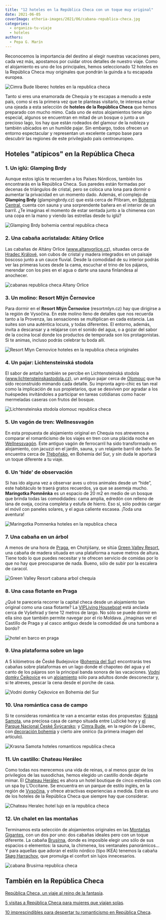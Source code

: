 ```yaml
---
title: "12 hoteles en la República Checa con un toque muy original"
date: 2021-06-05
coverImage: etheria-images/2021/06/cabana-republica-checa.jpg
categories: 
  - organiza-tu-viaje
  - hoteles
authors: 
  - Pepa G. Marín
---
```


Reconocemos la importancia del destino al elegir nuestras vacaciones pero, cada vez más, 
apostamos por cuidar otros detalles de nuestro viaje. Como el alojamiento es uno de los 
principales, hemos seleccionado 12 hoteles en la República Checa muy originales que 
pondrán la guinda a tu escapada europea. 

![Cimra Bude liberec hoteles en la republica checa](etheria-images/2021/06/chequia-hotel-Cimra-bude.jpg "© Cimra Bude, en la región de Liberec.")

Tanto si eres una enamorada de Chequia y te escapas a menudo a este país, como si es la 
primera vez que te planteas visitarlo, te interesa echar una ojeada a esta selección de 
**hoteles de la República Checa** que hemos preparado con mucho mimo. Cada uno de estos 
alojamientos tiene algo especial, algunos se encuentran en mitad de un bosque o junto a 
un precioso lago, los hay que están rodeados del glamour de la nobleza y también 
ubicados en un humilde pajar. Sin embargo, todos ofrecen un entorno espectacular y 
representan un excelente campo base para descubrir las regiones de este privilegiado 
país centroeuropeo. 

## Hoteles "atípicos" en la República Checa

### 1\. Un iglú: Glamping Brdy

Aunque estos iglús te recuerden a los Países Nórdicos, también los encontrarás en la 
República Checa. Sus paredes están formadas por decenas de triángulos de cristal, pero 
se coloca una lona para dormir o aumentar la privacidad en un momento dado. Además, el 
complejo de **Glamping Brdy** (glampingbrdy.cz) que está cerca de Příbram, en [Bohemia 
Central](https://www.visitczechrepublic.com/es-ES/Destinations/Central-Bohemia), cuenta 
con sauna y una sorprendente bañera en el interior de un barril. ¿Te imaginas el momento 
de estar sentada junto a la chimenea con una copa en la mano y viendo las estrellas 
desde tu iglú? 

![Glamping Brdy bohemia central republica checa](etheria-images/2021/06/hoteles-republica-checa-Glamping-Brdy.jpg "© Glamping Brdy, en Bohemia Central.")

### 2\. Una cabaña acristalada: Altány Orlice

Las cabañas de Altány Orlice (www.altanyorlice.cz), situadas cerca de [Hradec 
Králové](https://www.visitczechrepublic.com/es-ES/Things-to-Do/Places/Landmarks/Cities/t-hradec-kralove), 
son cubos de cristal y madera integrados en un paisaje boscoso junto a un cauce fluvial. 
Desde la comodidad de su interior podrás ver las primeras luces desde la cama, escuchar 
el trino de los pájaros, merendar con los pies en el agua o darte una sauna finlandesa 
al anochecer. 

![cabanas republica checa Altany Orlice](etheria-images/2021/06/hoteles-republica-checa-Altany-Orlice.jpg "© Altány Orlice, cerca de Hradec Králové.")

### 3\. Un molino: Resort Mlýn Černovice

Para dormir en el **Resort Mlýn Černovice** (resortmlyn.cz) hay que dirigirse a la 
región de Vysočina. En este molino lleno de detalles que nos recuerda tanto a la 
Provenza, las sensaciones se multiplican en cada estancia. Las suites son una auténtica 
locura, y todas diferentes. El entorno, además, invita a descansar y a relajarse con el 
sonido del agua, o a gozar del sabor de la cocina local donde los productos de temporada 
son los protagonistas. Si te animas, incluso podrás celebrar tu boda allí. 

![Resort Mlyn Cernovice hoteles en la republica checa originales](etheria-images/2021/06/hoteles-en-chequia-molino.jpg "© Resort Mlýn Černovice.")

### 4\. Un pajar: Lichtensteinská stodola

El sabor de antaño también se percibe en Lichtensteinská stodola 
(www.lichtensteinskastodola.cz), un antiguo pajar cerca de [Olomouc](https://www.visitczechrepublic.com/es-ES/Things-to-Do/Places/Landmarks/Cities/t-olomouc) 
que ha sido reconstruido mimando cada detalle. Su impronta agro-chic es tan real como la 
implicación de sus propietarios, que se desviven por agradar a los huéspedes 
invitándoles a participar en tareas cotidianas como hacer mermeladas caseras con frutos 
del bosque. 

![Lichtensteinska stodola olomouc republica checa](etheria-images/2021/06/hoteles-republica-checa-Lichtensteinska-Stodola.jpg "© Lichtensteinská stodola, cerca de Olomouc.")

### 5\. Un vagón de tren: Wellnessvagón

En esta propuesta de alojamiento original en Chequia nos atrevemos a comparar el 
romanticismo de los viajes en tren con una plácida noche en [Wellnessvagón](https://wellnesslive.cz/vagon/). 
Este antiguo vagón de ferrocarril ha sido transformado en alojamiento, con jacuzzi en el 
jardín, sauna, y un relajante barril de baño. Se encuentra cerca de [Třeboňsko](https://www.visitczechrepublic.com/es-ES/Things-to-Do/Places/Summer-Sports/Hiking-and-Nordic-Walking/a-trebonsko), 
en Bohemia del Sur, y sin duda le aportará un toque diferente a tu viaje. 

### 6\. Un 'hide' de observación

Si has ido alguna vez a observar aves u otros animales desde un “hide”, este habitáculo 
te traerá gratos recuerdos, ya que se asemeja mucho. **Maringotka Pomněnka** es un 
espacio de 20 m2 en medio de un bosque que brinda todas las comodidades: cama amplia, 
edredón con relleno de lana de oveja, cocina completa y estufa de hierro. Eso sí, sólo 
podrás cargar el móvil con paneles solares, y el agua caliente escasea. ¡Toda una 
aventura! 

![Maringotka Pomnenka hoteles en la republica checa](etheria-images/2021/06/chequia-Maringotka-Pomnenka.jpg "© Maringotka Pomněnka.")

### 7\. Una cabaña en un árbol

A menos de una hora de [Praga](https://www.visitczechrepublic.com/es-ES/Things-to-Do/Places/Landmarks/Cities/a-prague-beauty), 
en Chotýšany, se sitúa [Green Valley 
Resort](http://www.green-valley.cz/resort-green-valley/?lang=es), una cabaña de madera 
situada en una plataforma a nueve metros de altura. Tiene todo lo que puedes necesitar y 
te ofrecen servicio de comidas por lo que no hay que preocuparse de nada. Bueno, sólo de 
subir por la escalera de caracol. 

![Green Valley Resort cabana arbol chequia](etheria-images/2021/06/chequia-GreenValleyResort.jpg "Green Valley Resort, cerca de Praga.")

### 8\. Una casa flotante en Praga  

¿Qué te parecería recorrer la capital checa desde un alojamiento tan original como una 
casa flotante? La [VIPLiving Houseboat](http://www.vipliving.cz/) está anclada cerca de 
Vyšehrad y tiene 12 metros de largo. No sólo se puede dormir en ella sino que también 
permite navegar por el río Moldava. ¿Imaginas ver el Castillo de Praga y al casco 
antiguo desde la comodidad de una tumbona a bordo? 

![hotel en barco en praga](etheria-images/2021/06/hoteles-praga-originales-VIPLiving-HouseBoat.jpg "©VIP Living Houseboat, un casa flotante en Praga.")

### 9\. Una plataforma sobre un lago

A 5 kilómetros de České Budejovice ([Bohemia del 
Sur](https://www.visitczechrepublic.com/es-ES/Destinations/South-Bohemia)) encontrarás 
tres cabañas sobre plataformas en un lago donde el chapoteo del agua y el canto de los 
pájaros son la principal banda sonora de las vacaciones. [Vodní domky 
Čejkovice](https://www.vodnidomkycejkovice.cz/en/introduction/) es un [alojamiento](https://www.amazingplaces.cz/en/amazing-places/vodni-domky-cejkovice-419) 
sólo para adultos donde desconectar y, si te atreves, pescar la cena desde el porche de 
casa. 

![Vodni domky Cejkovice en Bohemia del Sur](etheria-images/2021/06/chequia-Vodní-domky-Cejkovice.jpg "© Vodní domky Čejkovice, en Bohemia del Sur.")

### 10\. Una romántica casa de campo

Si te consideras romántica te van a encantar estas dos propuestas: [Krásná 
Samota](https://krasnasamota.cz/), una preciosa casa de campo situada entre Lužické hory 
y [el Parque Nacional České 
Švýcarsko](https://www.visitczechrepublic.com/es-ES/Things-to-Do/Places/Nature/Protected-Areas-and-National-Parks/c-bohemian-switzerland-national-park); 
y [Cimra Bude](https://cimrabude.cz/cimra-bude), en la región de Liberec, con [decoración 
bohemia](https://www.amazingplaces.cz/en/amazing-places/cimra-bude-509) y cierto aire 
onírico (la primera imagen del artículo). 

![Krasna Samota hoteles romanticos republica checa](etheria-images/2021/06/chequia-Krasna-Samota-1.jpg "© Casa de campo Krásná Samota.")

### 11\. Un castillo: Chateau Herálec

Como todas nos merecemos una vida de reinas, o al menos gozar de los privilegios de las 
susodichas, hemos elegido un castillo donde dejarte mimar. El [Chateau 
Herálec](https://www.chateauheralec.com/) es ahora un hotel boutique de cinco estrellas 
con un spa by L’Occitane. Se encuentra en un parque de estilo inglés, en la región de [Vysočina,](https://www.visitczechrepublic.com/es-ES/Things-to-Do/Places/Summer-Sports/Hiking-and-Nordic-Walking/a-vysocina) 
y ofrece atractivas experiencias a medida. Este es uno de los hoteles de la República 
Checa que siempre hay que considerar. 

![Chateau Heralec hotel lujo en la republica checa](etheria-images/2021/06/hoteles-republica-checa-Chateau-Heralec.jpg "© Chateau Herálec, un hotel de lujo en la República Checa.")

### 12\. Un chalet en las montañas

Terminamos esta selección de alojamientos originales en las [Montañas 
Gigantes](https://www.visitczechrepublic.com/es-ES/Things-to-Do/Places/Nature/Protected-Areas-and-National-Parks/c-krkonose-national-park), 
con un dos por uno: dos cabañas ideales pero con un toque diferente. La cabaña [Brusírna](https://www.amazingplaces.cz/en/amazing-places/brusirna-137), 
donde es imposible elegir uno sólo de sus espacios o elementos: la sauna, la chimenea, 
los ventanales panorámicos… Y para aquellas que adoran el estilo nórdico (tipo IKEA) 
tenemos la cabaña [Skøg 
Harrachov](https://www.amazingplaces.cz/en/amazing-places/skog-harrachov-360), que 
promulga el confort sin lujos innecesarios. 

![cabana Brusirna republica checa](etheria-images/2021/06/cabana-Brusirna-republica-checa.jpg "© Cabaña Brusírna, en las Montañas Gigantes.")

## También en la República Checa

[República Checa, un viaje al reino de la 
fantasía](https://etheriamagazine.com/2021/02/26/excursiones-magicas-desde-praga-republica-checa/). 

[5 visitas a República Checa para mujeres que viajan 
solas](https://etheriamagazine.com/2020/05/29/viajar-sola-a-republica-checa-visitas-y-consejos/). 

[10 imprescindibles para despertar tu romanticismo en República 
Checa](https://etheriamagazine.com/2018/12/11/10-estampas-romanticas-de-republica-checa/).
